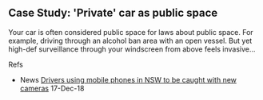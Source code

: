## Case Study: 'Private' car as public space

Your car is often considered public space for laws about public space. For example, driving through an alcohol ban area with an open vessel. But yet high-def surveillance through your windscreen from above feels invasive...


Refs
+ News [Drivers using mobile phones in NSW to be caught with new cameras](https://www.theguardian.com/australia-news/2018/dec/17/drivers-using-mobile-phones-in-nsw-to-be-caught-with-new-cameras) 17-Dec-18
